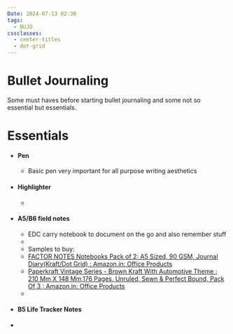 ```yaml
---
Date: 2024-07-13 02:30
tags:
  - BUJO
cssclasses:
  - center-titles
  - dot-grid
---
```

# Bullet Journaling

Some must haves before starting bullet journaling and some not so essential but essentials.

# Essentials

- #### Pen
	- Basic pen very important for all purpose writing aesthetics


- #### Highlighter
	- 


- #### A5/B6 field notes
	- EDC carry notebook to document on the go and also remember stuff
	- 
	- Samples to buy: 
	- [FACTOR NOTES Notebooks Pack of 2: A5 Sized, 90 GSM, Journal Diary(Kraft/Dot Grid) : Amazon.in: Office Products](https://www.amazon.in/FACTOR-NOTES-Notebooks-Pack-Journal/dp/B0819ZRXV3/ref=sr_1_7?crid=2Y8RZZC7D2CFN&dib=eyJ2IjoiMSJ9.QmVFZC0rbu8brp-3Zdg2r9bhYUEMQ6GWvE4NpKUXuaLlrG3112cf6XDAUzXkFKenFaxRn3MJs49cmKHVoyghyeJ45PaKNcra0mmj1Tl2VRtubr5YF3G-pBGd0cz6j78DzDpjGK8J_Ot8wvGVz9EVslhDnS4RX79I7K0EY7VYVVUcj29NZ4t8JdOPrchv_3DkVGoGgBJXDcNlipVG2z4QuSEhDaR96Q9WD5PzoSLixK2HtKhHf7sVmv-k6rAmSMKhrBWzA4gE6N8MQ8I3twRC7P0dIMJS5S3JJqvvEEFHi7c.EjQ2GN6BjMM8WSkFxctOuNbJzpZmBmj8P4E0YBRcE1U&dib_tag=se&keywords=midori%2Bnotebook&qid=1720817810&refinements=p_n_feature_two_browse-bin%3A28174553031&rnid=28174551031&s=office&sprefix=midori%2Bnotebook%2Caps%2C291&sr=1-7&th=1)
	- [Paperkraft Vintage Series - Brown Kraft With Automotive Theme : 210 Mm X 148 Mm,176 Pages, Unruled, Sewn & Perfect Bound, Pack Of 3 : Amazon.in: Office Products](https://www.amazon.in/dp/B0B34F6RNN?ref=cm_sw_r_apan_dp_4NKQ9WNC67BXWV592EKX_1&ref_=cm_sw_r_apan_dp_4NKQ9WNC67BXWV592EKX_1&social_share=cm_sw_r_apan_dp_4NKQ9WNC67BXWV592EKX_1&starsLeft=1&skipTwisterOG=2&th=1)
	- 


- #### B5 Life Tracker Notes


- 
